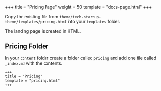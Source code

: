 +++
title = "Pricing Page"
weight = 50
template = "docs-page.html"
+++


Copy the existing file from `theme/tech-startup-theme/templates/pricing.html` into your `templates` folder.

The landing page is created in HTML. 

## Pricing Folder

In your `content` folder create a folder called `pricing` and add one file called `_index.md` with the contents.

```
+++
title = "Pricing"
template = "pricing.html"
+++
```